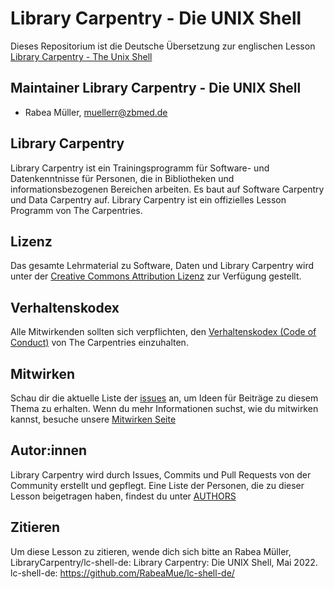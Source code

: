# Library Carpentry - Die UNIX Shell

Dieses Repositorium ist die Deutsche Übersetzung zur englischen Lesson [Library Carpentry - The Unix Shell](https://github.com/LibraryCarpentry/lc-shell)

## Maintainer Library Carpentry - Die UNIX Shell

- Rabea Müller, muellerr@zbmed.de


## Library Carpentry

Library Carpentry ist ein Trainingsprogramm für Software- und Datenkenntnisse für Personen, die in Bibliotheken und informationsbezogenen Bereichen arbeiten. Es baut auf Software Carpentry und Data Carpentry auf. Library Carpentry ist ein offizielles Lesson Programm  von The Carpentries.

## Lizenz

Das gesamte Lehrmaterial zu Software, Daten und Library Carpentry wird unter der [Creative Commons Attribution Lizenz](https://github.com/LibraryCarpentry/lc-shell/blob/gh-pages/LICENSE.md) zur Verfügung gestellt.

## Verhaltenskodex

Alle Mitwirkenden sollten sich verpflichten, den [Verhaltenskodex (Code of Conduct)](https://docs.carpentries.org/topic_folders/policies/code-of-conduct.html) von The Carpentries einzuhalten.

## Mitwirken

Schau dir die aktuelle Liste der [issues](https://github.com/RabeaMue/lc-shell-de/issues) an, um Ideen für Beiträge zu diesem Thema zu erhalten. Wenn du mehr Informationen suchst, wie du mitwirken kannst, besuche unsere [Mitwirken Seite](https://github.com/RabeaMue/lc-shell-de/blob/gh-pages/CONTRIBUTING.md)

## Autor:innen

Library Carpentry wird durch Issues, Commits und Pull Requests von der Community erstellt und gepflegt. Eine Liste der Personen, die zu dieser Lesson beigetragen haben, findest du unter [AUTHORS](https://github.com/RabeaMue/lc-shell-de/blob/gh-pages/AUTHORS)

## Zitieren

Um diese Lesson zu zitieren, wende dich sich bitte an Rabea Müller, LibraryCarpentry/lc-shell-de: Library Carpentry: Die UNIX Shell, Mai 2022. lc-shell-de: https://github.com/RabeaMue/lc-shell-de/
